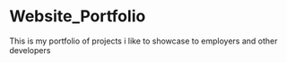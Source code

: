# Website_Portfolio
This is my portfolio of projects i like to showcase to employers and other developers
